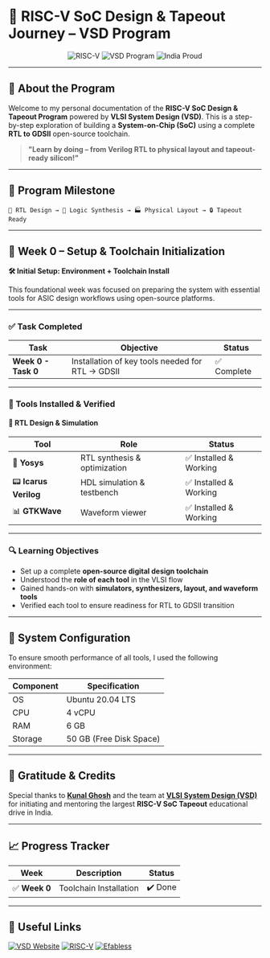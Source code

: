 # 🚀 RISC-V SoC Design & Tapeout Journey – VSD Program

<div align="center">

![RISC-V](https://img.shields.io/badge/RISC--V-Reference%20SoC-blueviolet?style=for-the-badge\&logo=riscv)
![VSD Program](https://img.shields.io/badge/VSD-Initiative-orange?style=for-the-badge)
![India Proud](https://img.shields.io/badge/Made%20In-India-saffron?style=for-the-badge)

</div>

---

## 🧠 About the Program

Welcome to my personal documentation of the **RISC-V SoC Design & Tapeout Program** powered by **VLSI System Design (VSD)**. This is a step-by-step exploration of building a **System-on-Chip (SoC)** using a complete **RTL to GDSII** open-source toolchain.

> **"Learn by doing – from Verilog RTL to physical layout and tapeout-ready silicon!"**

---

## 📍 Program Milestone

```
🧾 RTL Design → 🔧 Logic Synthesis → 🏭 Physical Layout → 🔒 Tapeout Ready
```

---

## 📅 Week 0 – Setup & Toolchain Initialization

<summary><strong>🛠️ Initial Setup: Environment + Toolchain Install</strong></summary>

This foundational week was focused on preparing the system with essential tools for ASIC design workflows using open-source platforms.

---

### ✅ Task Completed

| Task                | Objective                                            | Status     |
| ------------------- | ---------------------------------------------------- | ---------- |
| **Week 0 - Task 0** | Installation of  key tools needed for RTL → GDSII   | ✅ Complete |

---

### 🧰 Tools Installed & Verified

#### 🔄 RTL Design & Simulation

| Tool                  | Role                         | Status                |
| --------------------- | ---------------------------- | --------------------- |
| 🧠 **Yosys**          | RTL synthesis & optimization | ✅ Installed & Working |
| 📟 **Icarus Verilog** | HDL simulation & testbench   | ✅ Installed & Working |
| 📊 **GTKWave**        | Waveform viewer              | ✅ Installed & Working |


---

### 🔍 Learning Objectives

* Set up a complete **open-source digital design toolchain**
* Understood the **role of each tool** in the VLSI flow
* Gained hands-on with **simulators, synthesizers, layout, and waveform tools**
* Verified each tool to ensure readiness for RTL to GDSII transition

---

## 📌 System Configuration

To ensure smooth performance of all tools, I used the following environment:

| Component | Specification           |
| --------- | ----------------------- |
| OS        | Ubuntu 20.04 LTS        |
| CPU       | 4 vCPU                  |
| RAM       | 6 GB                    |
| Storage   | 50 GB (Free Disk Space) |

---

## 👏 Gratitude & Credits

Special thanks to [**Kunal Ghosh**](https://github.com/kunalg123) and the team at [**VLSI System Design (VSD)**](https://vsdiat.vlsisystemdesign.com/) for initiating and mentoring the largest **RISC-V SoC Tapeout** educational drive in India.

---

## 📈 Progress Tracker

| Week           | Description               | Status         |
| -------------- | ------------------------- | -------------- |
| ✅ **Week 0**   | Toolchain Installation    | ✔️ Done        |

---

## 🔗 Useful Links

[![VSD Website](https://img.shields.io/badge/VSD-Official%20Website-blue?style=flat-square)](https://vsdiat.vlsisystemdesign.com/)
[![RISC-V](https://img.shields.io/badge/RISC--V-International-green?style=flat-square)](https://riscv.org/)
[![Efabless](https://img.shields.io/badge/Efabless-Platform-orange?style=flat-square)](https://efabless.com/)

